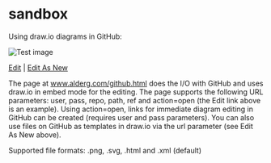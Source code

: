 # sandbox
Using draw.io diagrams in GitHub:

![Test image](https://github.com/alderg/sandbox/raw/master/test.png)

<a href="http://www.alderg.com/github.html?repo=sandbox&path=test.png" target="_blank">Edit</a> | <a href="https://www.draw.io/?url=https%3A%2F%2Fraw.githubusercontent.com%2Falderg%2Fsandbox%2Fmaster%2Ftest.png" target="_blank">Edit As New</a>

The page at <a href="http://www.alderg.com/github.html" target="_blank">www.alderg.com/github.html</a> does the I/O with GitHub and uses draw.io in embed mode for the editing. The page supports the following URL parameters: user, pass, repo, path, ref and action=open (the Edit link above is an example). Using action=open, links for immediate diagram editing in GitHub can be created (requires user and pass parameters). You can also use files on GitHub as templates in draw.io via the url parameter (see Edit As New above).

Supported file formats: .png, .svg, .html and .xml (default)
